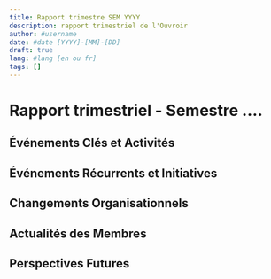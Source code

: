 ```yaml
---
title: Rapport trimestre SEM YYYY
description: rapport trimestriel de l'Ouvroir
author: #username
date: #date [YYYY]-[MM]-[DD]
draft: true
lang: #lang [en ou fr]
tags: []
---
```


# Rapport trimestriel - Semestre .…

## Événements Clés et Activités

## Événements Récurrents et Initiatives

## Changements Organisationnels

## Actualités des Membres

## Perspectives Futures
